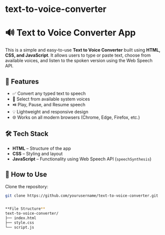 # text-to-voice-converter

# 🔊 Text to Voice Converter App

This is a simple and easy-to-use **Text to Voice Converter** built using **HTML, CSS, and JavaScript**. It allows users to type or paste text, choose from available voices, and listen to the spoken version using the Web Speech API.

## 🚀 Features

- ✅ Convert any typed text to speech
- 🎤 Select from available system voices
- ⏯️ Play, Pause, and Resume speech
- 💡 Lightweight and responsive design
- 🌐 Works on all modern browsers (Chrome, Edge, Firefox, etc.)

## 🛠️ Tech Stack

- **HTML** – Structure of the app
- **CSS** – Styling and layout
- **JavaScript** – Functionality using Web Speech API (`speechSynthesis`)


## 📂 How to Use

 Clone the repository:

   ```bash
   git clone https://github.com/yourusername/text-to-voice-converter.git


**File Structure**
text-to-voice-converter/
├── index.html
├── style.css
└── script.js

